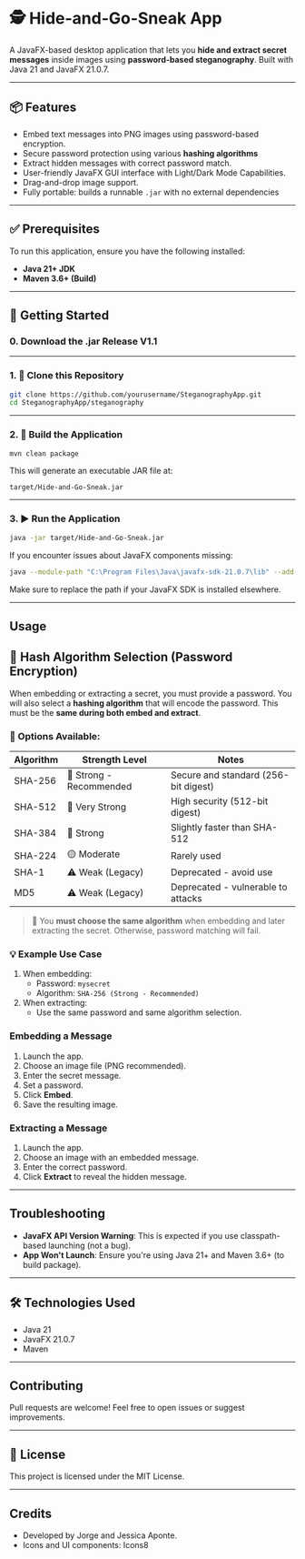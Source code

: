 # 🕵️ Hide-and-Go-Sneak App

A JavaFX-based desktop application that lets you **hide and extract secret messages** inside images using **password-based steganography**. Built with Java 21 and JavaFX 21.0.7.

---

## 📦 Features

* Embed text messages into PNG images using password-based encryption.
* Secure password protection using various **hashing algorithms**
* Extract hidden messages with correct password match.
* User-friendly JavaFX GUI interface with Light/Dark Mode Capabilities.
* Drag-and-drop image support.
* Fully portable: builds a runnable `.jar` with no external dependencies

---

## ✅ Prerequisites

To run this application, ensure you have the following installed:

* **Java 21+ JDK**
* **Maven 3.6+ (Build)**

---

## 🚀 Getting Started

### 0. Download the .jar Release V1.1 

---

### 1. 📂 Clone this Repository

```bash
git clone https://github.com/yourusername/SteganographyApp.git
cd SteganographyApp/steganography
```

---

### 2. 🔨 Build the Application

```bash
mvn clean package
```

This will generate an executable JAR file at:

```
target/Hide-and-Go-Sneak.jar
```

---

### 3. ▶️ Run the Application

```bash
java -jar target/Hide-and-Go-Sneak.jar
```

If you encounter issues about JavaFX components missing:

```bash
java --module-path "C:\Program Files\Java\javafx-sdk-21.0.7\lib" --add-modules javafx.controls,javafx.fxml,javafx.swing -jar target/steganography-app.jar
```

Make sure to replace the path if your JavaFX SDK is installed elsewhere.

---

## Usage

## 🔐 Hash Algorithm Selection (Password Encryption)

When embedding or extracting a secret, you must provide a password. You will also select a **hashing algorithm** that will encode the password. This must be the **same during both embed and extract**.

### 📘 Options Available:

| Algorithm      | Strength Level                | Notes                                |
|----------------|-------------------------------|--------------------------------------|
| SHA-256        | 🔐 Strong - Recommended        | Secure and standard (256-bit digest) |
| SHA-512        | 🔐 Very Strong                 | High security (512-bit digest)       |
| SHA-384        | 🔐 Strong                      | Slightly faster than SHA-512         |
| SHA-224        | 🟡 Moderate                    | Rarely used                          |
| SHA-1          | ⚠️ Weak (Legacy)               | Deprecated - avoid use               |
| MD5            | ⚠️ Weak (Legacy)               | Deprecated - vulnerable to attacks   |

> 📝 You **must choose the same algorithm** when embedding and later extracting the secret. Otherwise, password matching will fail.

### 💡 Example Use Case

1. When embedding:
   - Password: `mysecret`
   - Algorithm: `SHA-256 (Strong - Recommended)`
2. When extracting:
   - Use the same password and same algorithm selection.

### Embedding a Message

1. Launch the app.
2. Choose an image file (PNG recommended).
3. Enter the secret message.
4. Set a password.
5. Click **Embed**.
6. Save the resulting image.

### Extracting a Message

1. Launch the app.
2. Choose an image with an embedded message.
3. Enter the correct password.
4. Click **Extract** to reveal the hidden message.

---

## Troubleshooting

* **JavaFX API Version Warning**: This is expected if you use classpath-based launching (not a bug).
* **App Won't Launch**: Ensure you're using Java 21+ and Maven 3.6+ (to build package).

---

## 🛠 Technologies Used

- Java 21
- JavaFX 21.0.7
- Maven

---

## Contributing

Pull requests are welcome! Feel free to open issues or suggest improvements.

---

## 📝 License

This project is licensed under the MIT License.

---

## Credits

* Developed by Jorge and Jessica Aponte.
* Icons and UI components: Icons8